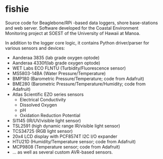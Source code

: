 # fishie

Source code for Beaglebone/RPi -based data loggers, shore base-stations and web server.
Software developed for the Coastal Environment Monitoring project at SOEST of the University of Hawaii at Manoa.

In addition to the logger core logic, it contains Python driver/parser for various sensors and devices:

- Aanderaa 3835 (lab grade oxygen optode)
- Aanderaa 4330f(lab grade oxygen optode)
- WET Labs ECO FLNTU (Turbidity/Fluorescence sensor)
- MS5803-14BA (Water Pressure/Temperature)
- BMP180 (Barometric Pressure/Temperature; code from Adafruit)
- BME280 (Barometric Pressure/Temperature/Humidity; code from Adafruit)
- Atlas Scientific EZO series sensors
  - Electrical Conductivity
  - Dissolved Oxygen
  - pH
  - Oxidation Reduction Potential
- Si1145 (IR/UV/visible light sensor)
- TSL2591 (high dynamic range IR/visible light sensor)
- TCS34725 (RGB light sensor)
- 20x4 LCD display with PCF8574T I2C I/O expander
- HTU21D (Humidity/Temperature sensor; code from Adafruit)
- MCP9808 (Temperature sensor; code from Adafruit)
- ... as well as several custom AVR-based sensors.
